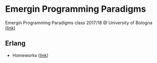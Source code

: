 # Emergin Programming Paradigms
Emergin Programming Paradigms class 2017/18 @ University of Bologna [(link)](http://www.cs.unibo.it/~sacerdot/emerging1718/)

## Erlang
- Homeworks ([link](https://github.com/MisterDev/epp-homeworks/tree/master/erlang))

